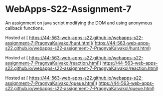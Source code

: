 # WebApps-S22-Assignment-7
An assignment on java script modifying the DOM and using anonymous callback functions.

Hosted at [ https://44-563-web-apps-s22.github.io/webapps-s22-assignment-7-PragnyaKalvakol/hunt.html]( https://44-563-web-apps-s22.github.io/webapps-s22-assignment-7-PragnyaKalvakol/hunt.html)

Hosted at [ https://44-563-web-apps-s22.github.io/webapps-s22-assignment-7-PragnyaKalvakol/reaction.html]( https://44-563-web-apps-s22.github.io/webapps-s22-assignment-7-PragnyaKalvakol/reaction.html)

Hosted at [ https://44-563-web-apps-s22.github.io/webapps-s22-assignment-7-PragnyaKalvakol/queue.html]( https://44-563-web-apps-s22.github.io/webapps-s22-assignment-7-PragnyaKalvakol/queue.html)
